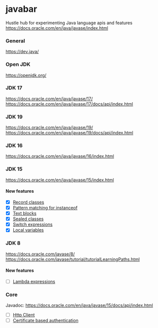# javabar
Hustle hub for experimenting Java language apis and features
https://docs.oracle.com/en/java/javase/index.html

### General
https://dev.java/

### Open JDK
https://openjdk.org/

### JDK 17
https://docs.oracle.com/en/java/javase/17/
https://docs.oracle.com/en/java/javase/17/docs/api/index.html

### JDK 19
https://docs.oracle.com/en/java/javase/19/
https://docs.oracle.com/en/java/javase/19/docs/api/index.html

### JDK 16
https://docs.oracle.com/en/java/javase/16/index.html

### JDK 15
https://docs.oracle.com/en/java/javase/15/index.html
#### New features
* [x] [Record classes](https://openjdk.java.net/jeps/384)
* [x] [Pattern matching for instanceof](https://openjdk.java.net/jeps/375)
* [x] [Text blocks](https://openjdk.java.net/jeps/378)
* [x] [Sealed classes](https://openjdk.java.net/jeps/360)
* [x] [Switch expressions](https://openjdk.java.net/jeps/361)
* [x] [Local variables](https://openjdk.java.net/jeps/286)

### JDK 8
https://docs.oracle.com/javase/8/
https://docs.oracle.com/javase/tutorial/tutorialLearningPaths.html
#### New features
* [ ] [Lambda expressions](https://openjdk.java.net/jeps/384)

### Core
Javadoc: https://docs.oracle.com/en/java/javase/15/docs/api/index.html
* [ ] [Http Client](http://openjdk.java.net/groups/net/httpclient/)
* [ ] [Certificate based authentication](https://www.baeldung.com/java-https-client-certificate-authentication)